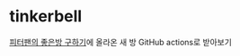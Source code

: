 # tinkerbell

[피터팬의 좋은방 구하기][peterpan]에 올라온 새 방 GitHub actions로 받아보기

[peterpan]: https://www.peterpanz.com/
